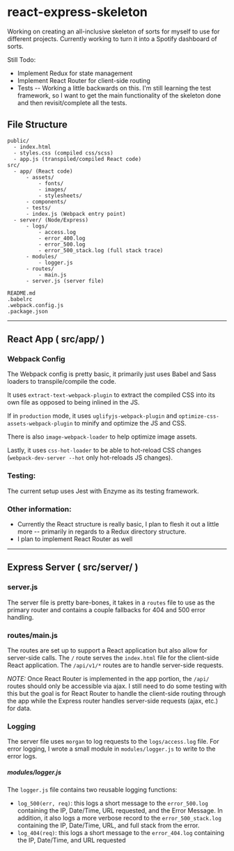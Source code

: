 # react-express-skeleton
Working on creating an all-inclusive skeleton of sorts for myself to use for different projects. Currently working to turn it into a Spotify dashboard of sorts.

Still Todo:
* Implement Redux for state management
* Implement React Router for client-side routing
* Tests -- Working a little backwards on this. I'm still learning the test framework, so I want to get the main functionality of the skeleton done and then revisit/complete all the tests.

## File Structure
```
public/
  - index.html
  - styles.css (compiled css/scss)
  - app.js (transpiled/compiled React code)
src/
  - app/ (React code)
      - assets/
          - fonts/
          - images/
          - stylesheets/
      - components/
      - tests/
      - index.js (Webpack entry point)
  - server/ (Node/Express)
      - logs/
          - access.log
          - error_400.log
          - error_500.log
          - error_500_stack.log (full stack trace)
      - modules/
          - logger.js
      - routes/
          - main.js
      - server.js (server file)

README.md
.babelrc
.webpack.config.js
.package.json         
```

---

## React App ( src/app/ )
### Webpack Config
The Webpack config is pretty basic, it primarily just uses Babel and Sass loaders to transpile/compile the code.

It uses `extract-text-webpack-plugin` to extract the compiled CSS into its own file as opposed to being inlined in the JS.

If in `production` mode, it uses `uglifyjs-webpack-plugin` and `optimize-css-assets-webpack-plugin` to minify and optimize the JS and CSS.

There is also `image-webpack-loader` to help optimize image assets.

Lastly, it uses `css-hot-loader` to be able to hot-reload CSS changes (`webpack-dev-server --hot` only hot-reloads JS changes).

### Testing:
The current setup uses Jest with Enzyme as its testing framework.

### Other information:
* Currently the React structure is really basic, I plan to flesh it out a little more -- primarily in regards to a Redux directory structure.
* I plan to implement React Router as well

---

## Express Server ( src/server/ )
### server.js
The server file is pretty bare-bones, it takes in a `routes` file to use as the primary router and contains a couple fallbacks for 404 and 500 error handling.

### routes/main.js
The routes are set up to support a React application but also allow for server-side calls. The `/` route serves the `index.html` file for the client-side React application. The `/api/v1/*` routes are to handle server-side requests.

_NOTE:_ Once React Router is implemented in the app portion, the `/api/` routes should only be accessible via ajax. I still need to do some testing with this but the goal is for React Router to handle the client-side routing through the app while the Express router handles server-side requests (ajax, etc.) for data.

### Logging
The server file uses `morgan` to log requests to the `logs/access.log` file. For error logging, I wrote a small module in `modules/logger.js` to write to the error logs.
##### modules/logger.js
The `logger.js` file contains two reusable logging functions:
* `log_500(err, req)`:  this logs a short message to the `error_500.log` containing the IP, Date/Time, URL requested, and the Error Message. In addition, it also logs a more verbose record to the `error_500_stack.log` containing the IP, Date/Time, URL, and full stack from the error.
* `log_404(req)`: this logs a short message to the `error_404.log` containing the IP, Date/Time, and URL requested
